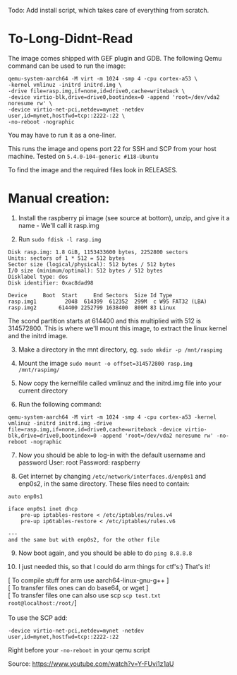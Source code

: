 Todo: 
Add install script, which takes care of everything from scratch.

# To-Long-Didnt-Read
The image comes shipped with GEF plugin and GDB. The following Qemu command can be used to run the image:
```
qemu-system-aarch64 -M virt -m 1024 -smp 4 -cpu cortex-a53 \
-kernel vmlinuz -initrd initrd.img \
-drive file=rasp.img,if=none,id=drive0,cache=writeback \
-device virtio-blk,drive=drive0,bootindex=0 -append 'root=/dev/vda2 noresume rw' \
-device virtio-net-pci,netdev=mynet -netdev user,id=mynet,hostfwd=tcp::2222-:22 \
-no-reboot -nographic
```
You may have to run it as a one-liner.

This runs the image and opens port 22 for SSH and SCP from your host machine. Tested on `5.4.0-104-generic #118-Ubuntu`

To find the image and the required files look in RELEASES.


# Manual creation:
1. Install the raspberry pi image (see source at bottom), unzip, and give it a name - We'll call it rasp.img

2. Run `sudo fdisk -l rasp.img`
```
Disk rasp.img: 1.8 GiB, 1153433600 bytes, 2252800 sectors
Units: sectors of 1 * 512 = 512 bytes
Sector size (logical/physical): 512 bytes / 512 bytes
I/O size (minimum/optimal): 512 bytes / 512 bytes
Disklabel type: dos
Disk identifier: 0xac8dad98

Device     Boot  Start     End Sectors  Size Id Type
rasp.img1         2048  614399  612352  299M  c W95 FAT32 (LBA)
rasp.img2       614400 2252799 1638400  800M 83 Linux
```

The scond partition starts at 614400 and this multiplied with 512 is 314572800. This is where we'll mount 
this image, to extract the linux kernel and the initrd image. 

3. Make a directory in the mnt directory, eg. `sudo mkdir -p /mnt/raspimg`

4. Mount the image `sudo mount -o offset=314572800 rasp.img /mnt/raspimg/`

5. Now copy the kernelfile called vmlinuz and the initrd.img file into your current directory

6. Run the following command:
```
qemu-system-aarch64 -M virt -m 1024 -smp 4 -cpu cortex-a53 -kernel vmlinuz -initrd initrd.img -drive file=rasp.img,if=none,id=drive0,cache=writeback -device virtio-blk,drive=drive0,bootindex=0 -append 'root=/dev/vda2 noresume rw' -no-reboot -nographic
``` 

7. Now you should be able to log-in with the default username and password
User: root
Password: raspberry

8. Get internet by changing `/etc/network/interfaces.d/enp0s1` and enp0s2, in the same directory. These files need to contain:
```
auto enp0s1

iface enp0s1 inet dhcp
	pre-up iptables-restore < /etc/iptables/rules.v4
	pre-up ip6tables-restore < /etc/iptables/rules.v6

---
and the same but with enp0s2, for the other file
```

9. Now boot again, and you should be able to do `ping 8.8.8.8`

10. I just needed this, so that I could do arm things for ctf's:) That's it!

[ To compile stuff for arm use aarch64-linux-gnu-g++ ] <br>
[ To transfer files ones can do base64, or wget ] <br>
[ To transfer files one can also use scp `scp test.txt root@localhost:/root/`]<br>
<br>To use the SCP add:
```
-device virtio-net-pci,netdev=mynet -netdev user,id=mynet,hostfwd=tcp::2222-:22
```
Right before your `-no-reboot` in your qemu script

Source: https://www.youtube.com/watch?v=Y-FUvi1z1aU
